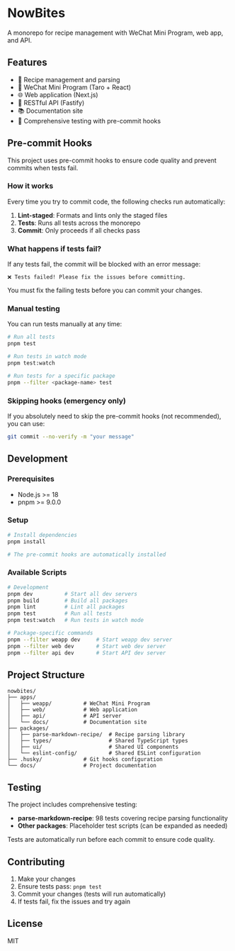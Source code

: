 # NowBites

A monorepo for recipe management with WeChat Mini Program, web app, and API.

## Features

- 🍳 Recipe management and parsing
- 📱 WeChat Mini Program (Taro + React)
- 🌐 Web application (Next.js)
- 🔌 RESTful API (Fastify)
- 📚 Documentation site
- 🧪 Comprehensive testing with pre-commit hooks

## Pre-commit Hooks

This project uses pre-commit hooks to ensure code quality and prevent commits when tests fail.

### How it works

Every time you try to commit code, the following checks run automatically:

1. **Lint-staged**: Formats and lints only the staged files
2. **Tests**: Runs all tests across the monorepo
3. **Commit**: Only proceeds if all checks pass

### What happens if tests fail?

If any tests fail, the commit will be blocked with an error message:

```
❌ Tests failed! Please fix the issues before committing.
```

You must fix the failing tests before you can commit your changes.

### Manual testing

You can run tests manually at any time:

```bash
# Run all tests
pnpm test

# Run tests in watch mode
pnpm test:watch

# Run tests for a specific package
pnpm --filter <package-name> test
```

### Skipping hooks (emergency only)

If you absolutely need to skip the pre-commit hooks (not recommended), you can use:

```bash
git commit --no-verify -m "your message"
```

## Development

### Prerequisites

- Node.js >= 18
- pnpm >= 9.0.0

### Setup

```bash
# Install dependencies
pnpm install

# The pre-commit hooks are automatically installed
```

### Available Scripts

```bash
# Development
pnpm dev          # Start all dev servers
pnpm build        # Build all packages
pnpm lint         # Lint all packages
pnpm test         # Run all tests
pnpm test:watch   # Run tests in watch mode

# Package-specific commands
pnpm --filter weapp dev     # Start weapp dev server
pnpm --filter web dev       # Start web dev server
pnpm --filter api dev       # Start API dev server
```

## Project Structure

```
nowbites/
├── apps/
│   ├── weapp/          # WeChat Mini Program
│   ├── web/            # Web application
│   ├── api/            # API server
│   └── docs/           # Documentation site
├── packages/
│   ├── parse-markdown-recipe/  # Recipe parsing library
│   ├── types/                  # Shared TypeScript types
│   ├── ui/                     # Shared UI components
│   └── eslint-config/          # Shared ESLint configuration
├── .husky/             # Git hooks configuration
└── docs/               # Project documentation
```

## Testing

The project includes comprehensive testing:

- **parse-markdown-recipe**: 98 tests covering recipe parsing functionality
- **Other packages**: Placeholder test scripts (can be expanded as needed)

Tests are automatically run before each commit to ensure code quality.

## Contributing

1. Make your changes
2. Ensure tests pass: `pnpm test`
3. Commit your changes (tests will run automatically)
4. If tests fail, fix the issues and try again

## License

MIT
